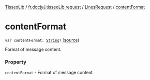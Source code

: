 [TisseoLib](../../index.md) / [fr.docjyJ.tisseoLib.request](../index.md) / [LinesRequest](index.md) / [contentFormat](./content-format.md)

# contentFormat

`var contentFormat: `[`String`](https://kotlinlang.org/api/latest/jvm/stdlib/kotlin/-string/index.html)`?` [(source)](https://github.com/docjyJ/TisseoLib/tree/master/src/main/kotlin/fr/docjyJ/tisseoLib/request/LinesRequest.kt#L31)

Format of message content.

### Property

`contentFormat` - Format of message content.